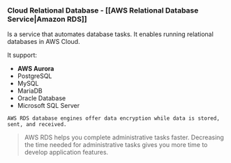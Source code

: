 ### Cloud Relational Database - [[AWS Relational Database Service|Amazon RDS]]

Is a service that automates database tasks.
It enables running relational databases in AWS Cloud.

It support: 
- **AWS Aurora**
- PostgreSQL
- MySQL
- MariaDB
- Oracle Database
- Microsoft SQL Server

```
AWS RDS database engines offer data encryption while data is stored, sent, and received.
```

>AWS RDS helps you complete administrative tasks faster.
>Decreasing the time needed for administrative tasks gives you more time to develop application features.

